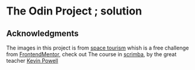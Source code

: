 # The Odin Project ; solution

## Acknowledgments 

The images in this project is from [space tourism](https://www.frontendmentor.io/challenges/space-tourism-multipage-website-gRWj1URZ3/) whish is a free challenge from [FrontendMentor](https://www.frontendmentor.io), check out The course in [scrimba](https://scrimba.com), by the great teacher [Kevin Powell](https://twitter.com/KevinJPowell)